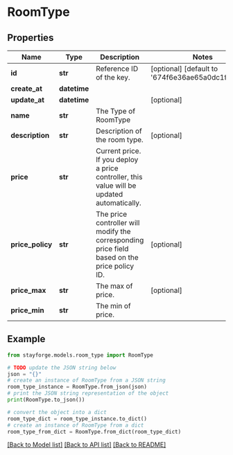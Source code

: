 # RoomType


## Properties

Name | Type | Description | Notes
------------ | ------------- | ------------- | -------------
**id** | **str** | Reference ID of the key. | [optional] [default to '674f6e36ae65a0dc1f51f26f']
**create_at** | **datetime** |  | 
**update_at** | **datetime** |  | [optional] 
**name** | **str** | The Type of RoomType | 
**description** | **str** | Description of the room type. | [optional] 
**price** | **str** | Current price. If you deploy a price controller, this value will be updated automatically. | 
**price_policy** | **str** | The price controller will modify the corresponding price field based on the price policy ID. | [optional] 
**price_max** | **str** | The max of price. | [optional] 
**price_min** | **str** | The min of price. | 

## Example

```python
from stayforge.models.room_type import RoomType

# TODO update the JSON string below
json = "{}"
# create an instance of RoomType from a JSON string
room_type_instance = RoomType.from_json(json)
# print the JSON string representation of the object
print(RoomType.to_json())

# convert the object into a dict
room_type_dict = room_type_instance.to_dict()
# create an instance of RoomType from a dict
room_type_from_dict = RoomType.from_dict(room_type_dict)
```
[[Back to Model list]](../README.md#documentation-for-models) [[Back to API list]](../README.md#documentation-for-api-endpoints) [[Back to README]](../README.md)


